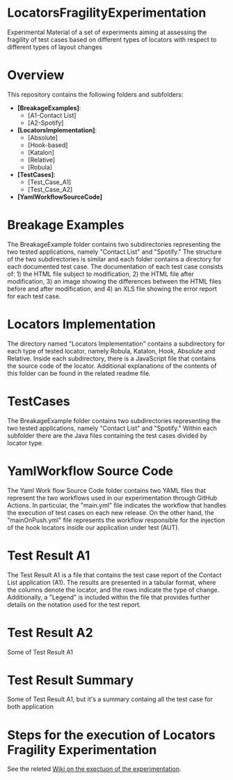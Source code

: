 # LocatorsFragilityExperimentation
Experimental Material of a set of experiments aiming at assessing the fragility of test cases based on different types of locators with respect to different types of layout changes

# Overview
This repository contains the following folders and subfolders:
- **[BreakageExamples]**:
  - [A1-Contact List]
  - [A2-Spotify]
- **[LocatorsImplementation]**:
  - [Absolute]
  - [Hook-based]
  - [Katalon]
  - [Relative]
  - [Robula]
- **[TestCases]**:
  - [Test_Case_A1]
  - [Test_Case_A2]
- **[YamlWorkflowSourceCode]**

# Breakage Examples

The BreakageExample folder contains two subdirectories representing the two tested applications, namely "Contact List" and "Spotify." The structure of the two subdirectories is similar and each folder contains a directory for each documented test case. The documentation of each test case consists of: 1) the HTML file subject to modification, 2) the HTML file after modification, 3) an image showing the differences between the HTML files before and after modification, and 4) an XLS file showing the error report for each test case.

# Locators Implementation

The directory named "Locators Implementation" contains a subdirectory for each type of tested locator, namely Robula, Katalon, Hook, Absolute and Relative. Inside each subdirectory, there is a JavaScript file that contains the source code of the locator. Additional explanations of the contents of this folder can be found in the related readme file.

# TestCases

The BreakageExample folder contains two subdirectories representing the two tested applications, namely "Contact List" and "Spotify." Within each subfolder there are the Java files containing the test cases divided by locator type.


# YamlWorkflow Source Code

The Yaml Work flow Source Code folder contains two YAML files that represent the two workflows used in our experimentation through GitHub Actions. In particular, the "main.yml" file indicates the workflow that handles the execution of test cases on each new release. On the other hand, the "mainOnPush.yml" file represents the workflow responsible for the injection of the hook locators inside our application under test (AUT).

# Test Result A1

The Test Result A1 is a file that contains the test case report of the Contact List application (A1). The results are presented in a tabular format, where the columns denote the locator, and the rows indicate the type of change. Additionally, a "Legend" is included within the file that provides further details on the notation used for the test report.

# Test Result A2

Some of Test Result A1

# Test Result Summary

Some of Test Result A1, but it's a summary containg all the test case for both application


# Steps for the execution of Locators Fragility Experimentation
See the releted [Wiki on the exectuon of the experimentation](https://github.com/reverse-unina/LocatorsFragilityExperimentation/wiki/Locators-Fragility-Experimentation-Steps).

